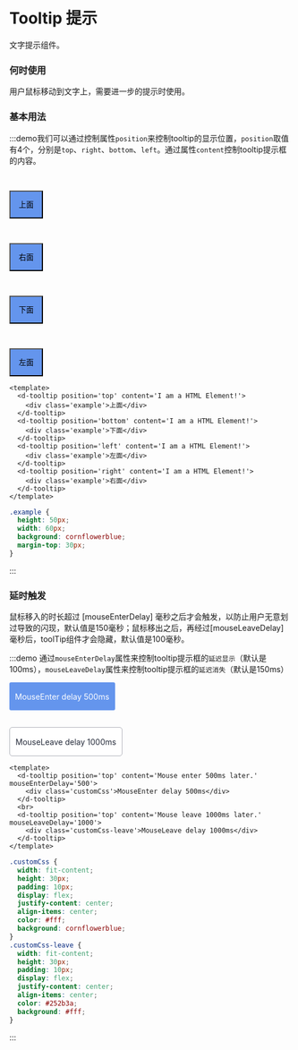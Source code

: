 # Tooltip 提示

文字提示组件。

### 何时使用

用户鼠标移动到文字上，需要进一步的提示时使用。

### 基本用法

:::demo我们可以通过控制属性`position`来控制tooltip的显示位置，`position`取值有4个，分别是`top`、`right`、`bottom`、`left`。通过属性`content`控制tooltip提示框的内容。

<d-tooltip position='top' content='I am a HTML Element!'><button style="height: 50px; width: 60px; background: cornflowerblue; margin-top: 30px;">上面</button></d-tooltip>

<d-tooltip position='right' content='I am a HTML Element!'><button style="height: 50px; width: 60px; background: cornflowerblue; margin-top: 30px;">右面</button></d-tooltip>

<d-tooltip position='bottom' content='I am a HTML Element!'><button style="height: 50px; width: 60px; background: cornflowerblue; margin-top: 30px;">下面</button></d-tooltip>

<d-tooltip position='left' content='I am a HTML Element!'><button style="height: 50px; width: 60px; background: cornflowerblue; margin-top: 30px;">左面</button></d-tooltip>

```vue
<template>
  <d-tooltip position='top' content='I am a HTML Element!'>
    <div class='example'>上面</div>
  </d-tooltip>
  <d-tooltip position='bottom' content='I am a HTML Element!'>
    <div class='example'>下面</div>
  </d-tooltip>
  <d-tooltip position='left' content='I am a HTML Element!'>
    <div class='example'>左面</div>
  </d-tooltip>
  <d-tooltip position='right' content='I am a HTML Element!'>
    <div class='example'>右面</div>
  </d-tooltip>
</template>
```

```css
.example {
  height: 50px;
  width: 60px;
  background: cornflowerblue;
  margin-top: 30px;
}
```
:::

### 延时触发

鼠标移入的时长超过 [mouseEnterDelay] 毫秒之后才会触发，以防止用户无意划过导致的闪现，默认值是150毫秒；鼠标移出之后，再经过[mouseLeaveDelay]毫秒后，toolTip组件才会隐藏，默认值是100毫秒。

:::demo 通过`mouseEnterDelay`属性来控制tooltip提示框的`延迟显示`（默认是100ms），`mouseLeaveDelay`属性来控制tooltip提示框的`延迟消失`（默认是150ms）
<d-tooltip position='top' content=' Mouse enter 500ms later.' mouseEnterDelay='500'><div style='width: fit-content; height: 30px; background: cornflowerblue;padding: 10px;display:flex; justify-content: center; align-items: center;color: #fff;border-radius: 3px;'>MouseEnter delay 500ms</div></d-tooltip>

<d-tooltip position='top' content=' Mouse leave 1000ms later.' mouseLeaveDelay='1000'><div style='width: fit-content; height: 30px; padding: 10px; display: flex; justify-content: center; align-items: center; color: #252b3a; background: #fff;border-radius: 5px;border: 1px solid rgb(173, 176, 184); margin-top: 30px;'>MouseLeave delay 1000ms</div></d-tooltip>
```vue
<template>
  <d-tooltip position='top' content='Mouse enter 500ms later.' mouseEnterDelay='500'>
    <div class='customCss'>MouseEnter delay 500ms</div>
  </d-tooltip>
  <br>
  <d-tooltip position='top' content='Mouse leave 1000ms later.' mouseLeaveDelay='1000'>
    <div class='customCss-leave'>MouseLeave delay 1000ms</div>
  </d-tooltip>
</template>
```

```css
.customCss {
  width: fit-content;
  height: 30px;
  padding: 10px;
  display: flex;
  justify-content: center;
  align-items: center;
  color: #fff;
  background: cornflowerblue;
}
.customCss-leave {
  width: fit-content;
  height: 30px;
  padding: 10px;
  display: flex;
  justify-content: center;
  align-items: center;
  color: #252b3a;
  background: #fff;
}
```
:::
